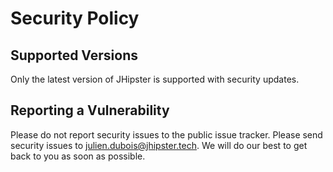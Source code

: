 # Security Policy

## Supported Versions

Only the latest version of JHipster is supported with security updates.

## Reporting a Vulnerability

Please do not report security issues to the public issue tracker. Please send security issues to [julien.dubois@jhipster.tech](mailto:julien.dubois@jhipster.tech). We will do our best to get back to you as soon as possible.
